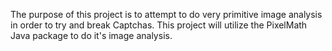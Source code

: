 The purpose of this project is to attempt to do very primitive image analysis in order to try and break Captchas. This project will utilize the PixelMath Java package to do it's image analysis.